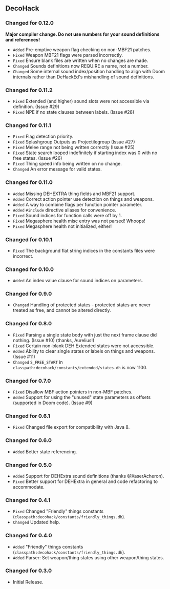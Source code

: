 DecoHack
--------

### Changed for 0.12.0

**Major compiler change. Do not use numbers for your sound definitions and references!**

* `Added` Pre-emptive weapon flag checking on non-MBF21 patches.
* `Fixed` Weapon MBF21 flags were parsed incorrectly.
* `Fixed` Ensure blank files are written when no changes are made.
* `Changed` Sounds definitions now REQUIRE a name, not a number.
* `Changed` Some internal sound index/position handling to align with Doom internals rather than DeHackEd's mishandling of sound definitions.


### Changed for 0.11.2

* `Fixed` Extended (and higher) sound slots were not accessible via definition. (Issue #29)
* `Fixed` NPE if no state clauses between labels. (Issue #28)


### Changed for 0.11.1

* `Fixed` Flag detection priority.
* `Fixed` Splashgroup Outputs as Projectilegroup (Issue #27)
* `Fixed` Melee range not being written correctly (Issue #25)
* `Fixed` State search looped indefinitely if starting index was 0 with no free states. (Issue #26)
* `Fixed` Thing speed info being written on no change.
* `Changed` An error message for valid states.


### Changed for 0.11.0

* `Added` Missing DEHEXTRA thing fields and MBF21 support.
* `Added` Correct action pointer use detection on things and weapons.
* `Added` A way to combine flags per function pointer parameter.
* `Added` `#include` directive aliases for convenience.
* `Fixed` Sound indices for function calls were off by 1.
* `Fixed` Megasphere health misc entry was not parsed! Whoops!
* `Fixed` Megasphere health not initialized, either!


### Changed for 0.10.1

* `Fixed` The background flat string indices in the constants files were incorrect.


### Changed for 0.10.0

* `Added` An index value clause for sound indices on parameters.


### Changed for 0.9.0

* `Changed` Handling of protected states - protected states are never treated as free, and cannot be altered directly.


### Changed for 0.8.0

* `Fixed` Parsing a single state body with just the next frame clause did nothing. (Issue #10) (thanks, Aurelius!)
* `Fixed` Certain non-blank DEH Extended states were not accessible.
* `Added` Ability to clear single states or labels on things and weapons. (Issue #11)
* `Changed` `S_FREE_START` in `classpath:decohack/constants/extended/states.dh` is now 1100.


### Changed for 0.7.0

* `Fixed` Disallow MBF action pointers in non-MBF patches.
* `Added` Support for using the "unused" state parameters as offsets (supported in Doom code). (Issue #9)


### Changed for 0.6.1

* `Fixed` Changed file export for compatibility with Java 8.


### Changed for 0.6.0

* `Added` Better state referencing.


### Changed for 0.5.0

* `Added` Support for DEHExtra sound definitions (thanks @XaserAcheron).
* `Fixed` Better support for DEHExtra in general and code refactoring to accommodate.


### Changed for 0.4.1

* `Fixed` Changed "Friendly" things constants (`classpath:decohack/constants/friendly_things.dh`).
* `Changed` Updated help.


### Changed for 0.4.0

* `Added` "Friendly" things constants (`classpath:decohack/constants/friendly_things.dh`).
* `Added` Parser: Set weapon/thing states using other weapon/thing states.


### Changed for 0.3.0

* Initial Release.

